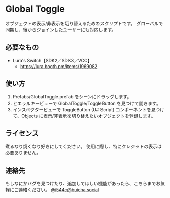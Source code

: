 # Global Toggle

オブジェクトの表示/非表示を切り替えるためのスクリプトです。
グローバルで同期し、後からジョインしたユーザーにも対応します。


## 必要なもの

- Lura's Switch【SDK2／SDK3／VCC】
  - https://lura.booth.pm/items/1969082


## 使い方

1. Prefabs/GlobalToggle.prefab をシーンにドラッグします。
2. ヒエラルキービューで GlobalToggle/ToggleButton を見つけて開きます。
3. インスペクタービューで ToggleButton (U# Script) コンポーネントを見つけて、Objects に表示/非表示を切り替えたいオブジェクトを登録します。


## ライセンス
煮るなり焼くなり好きにしてください。
使用に際し、特にクレジットの表示は必要ありません。


## 連絡先

もしなにかバグを見つけたり、追加してほしい機能があったら、こちらまでお気軽にご連絡ください。
[@i544c@buicha.social](https://buicha.social/@i544c)